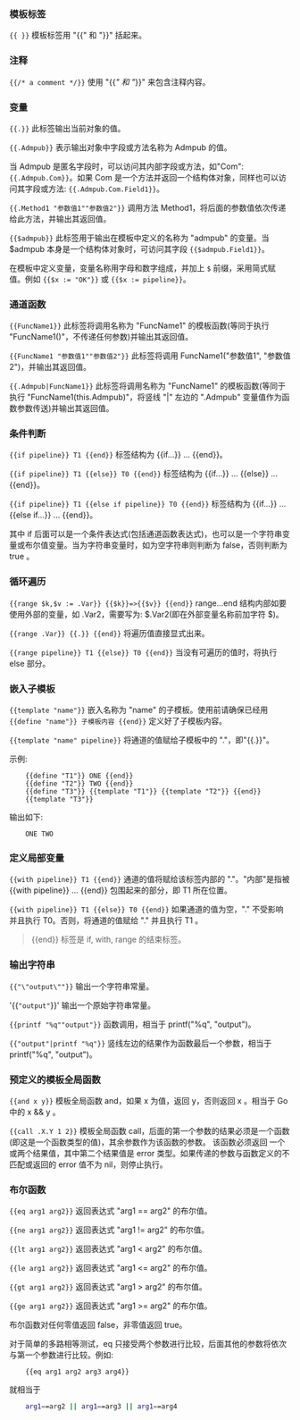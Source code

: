 
### 模板标签

`{{ }}` 模板标签用 "{{" 和 "}}" 括起来。

### 注释

`{{/* a comment */}}` 使用 "{{*" 和 "*}}" 来包含注释内容。

### 变量

`{{.}}` 此标签输出当前对象的值。

`{{.Admpub}}` 表示输出对象中字段或方法名称为 Admpub 的值。

当 Admpub 是匿名字段时，可以访问其内部字段或方法，如"Com": `{{.Admpub.Com}}`。如果 Com 是一个方法并返回一个结构体对象，同样也可以访问其字段或方法: `{{.Admpub.Com.Field1}}`。

`{{.Method1 "参数值1""参数值2"}}` 调用方法 Method1，将后面的参数值依次传递给此方法，并输出其返回值。

`{{$admpub}}` 此标签用于输出在模板中定义的名称为 "admpub" 的变量。当 $admpub 本身是一个结构体对象时，可访问其字段 `{{$admpub.Field1}}`。

在模板中定义变量，变量名称用字母和数字组成，并加上 `$` 前缀，采用简式赋值。例如 `{{$x := "OK"}}` 或 `{{$x := pipeline}}`。

### 通道函数

`{{FuncName1}}` 此标签将调用名称为 "FuncName1" 的模板函数(等同于执行 "FuncName1()"，不传递任何参数)并输出其返回值。

`{{FuncName1 "参数值1""参数值2"}}` 此标签将调用 FuncName1("参数值1", "参数值2")，并输出其返回值。

`{{.Admpub|FuncName1}}` 此标签将调用名称为 "FuncName1" 的模板函数(等同于执行 "FuncName1(this.Admpub)"，将竖线 "|" 左边的 ".Admpub" 变量值作为函数参数传送)并输出其返回值。

### 条件判断

`{{if pipeline}} T1 {{end}}` 标签结构为 {{if...}} ... {{end}}。

`{{if pipeline}} T1 {{else}} T0 {{end}}` 标签结构为 {{if...}} ... {{else}} ... {{end}}。

`{{if pipeline}} T1 {{else if pipeline}} T0 {{end}}` 标签结构为 {{if...}} ... {{else if...}} ... {{end}}。

其中 if 后面可以是一个条件表达式(包括通道函数表达式)，也可以是一个字符串变量或布尔值变量。当为字符串变量时，如为空字符串则判断为 false，否则判断为 true 。

### 循环遍历

`{{range $k,$v := .Var}} {{$k}}=>{{$v}} {{end}}` range...end 结构内部如要使用外部的变量，如 .Var2，需要写为: $.Var2(即在外部变量名称前加字符 $)。

`{{range .Var}} {{.}} {{end}}` 将遍历值直接显式出来。

`{{range pipeline}} T1 {{else}} T0 {{end}}` 当没有可遍历的值时，将执行 else 部分。

### 嵌入子模板

`{{template "name"}}` 嵌入名称为 "name" 的子模板。使用前请确保已经用 `{{define "name"}} 子模板内容 {{end}}` 定义好了子模板内容。

`{{template "name" pipeline}}` 将通道的值赋给子模板中的 "."，即"{{.}}"。

示例:
```tmpl
    {{define "T1"}} ONE {{end}}
    {{define "T2"}} TWO {{end}}
    {{define "T3"}} {{template "T1"}} {{template "T2"}} {{end}}
    {{template "T3"}}
```
输出如下:
```
    ONE TWO
```

### 定义局部变量

`{{with pipeline}} T1 {{end}}` 通道的值将赋给该标签内部的 "."。"内部"是指被 {{with pipeline}} ... {{end}} 包围起来的部分，即 T1 所在位置。

`{{with pipeline}} T1 {{else}} T0 {{end}}` 如果通道的值为空，"." 不受影响并且执行 T0。否则，将通道的值赋给 "." 并且执行 T1 。

> {{end}} 标签是 if, with, range 的结束标签。

### 输出字符串

`{{"\"output\""}}` 输出一个字符串常量。

'{{`"output"`}}' 输出一个原始字符串常量。

`{{printf "%q""output"}}` 函数调用，相当于 printf("%q", "output")。

`{{"output"|printf "%q"}}` 竖线左边的结果作为函数最后一个参数，相当于 printf("%q", "output")。

### 预定义的模板全局函数

`{{and x y}}` 模板全局函数 and，如果 x 为值，返回 y，否则返回 x 。相当于 Go 中的 x && y 。

`{{call .X.Y 1 2}}` 模板全局函数 call，后面的第一个参数的结果必须是一个函数(即这是一个函数类型的值)，其余参数作为该函数的参数。
该函数必须返回 一个或两个结果值，其中第二个结果值是 error 类型。如果传递的参数与函数定义的不匹配或返回的 error 值不为 nil，则停止执行。

### 布尔函数

`{{eq arg1 arg2}}` 返回表达式 "arg1 == arg2" 的布尔值。

`{{ne arg1 arg2}}` 返回表达式 "arg1 != arg2" 的布尔值。

`{{lt arg1 arg2}}` 返回表达式 "arg1 < arg2" 的布尔值。

`{{le arg1 arg2}}` 返回表达式 "arg1 <= arg2" 的布尔值。

`{{gt arg1 arg2}}` 返回表达式 "arg1 > arg2" 的布尔值。

`{{ge arg1 arg2}}` 返回表达式 "arg1 >= arg2" 的布尔值。

布尔函数对任何零值返回 false，非零值返回 true。

对于简单的多路相等测试，eq 只接受两个参数进行比较，后面其他的参数将依次与第一个参数进行比较。例如:
```tmpl
    {{eq arg1 arg2 arg3 arg4}}
```
就相当于
```sh
    arg1==arg2 || arg1==arg3 || arg1==arg4
```

